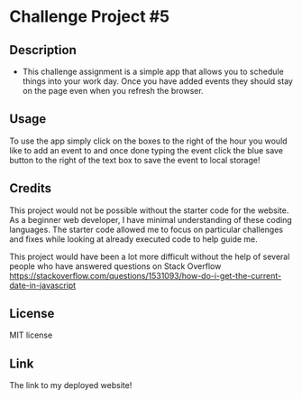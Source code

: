 # Challenge Project #5

## Description
- This challenge assignment is a simple app that allows you to schedule things into your work day. Once you have added events they should stay on the page even when you refresh the browser. 

## Usage
To use the app simply click on the boxes to the right of the hour you would like to add an event to and once done typing the event click the blue save button to the right of the text box to save the event to local storage! 


## Credits

This project would not be possible without the starter code for the website. As a beginner web developer, I have minimal understanding of these coding languages. The starter code allowed me to focus on particular challenges and fixes while looking at already executed code to help guide me.

This project would have been a lot more difficult without the help of several people who have answered questions on Stack Overflow
https://stackoverflow.com/questions/1531093/how-do-i-get-the-current-date-in-javascript

## License

MIT license 

## Link
The link to my deployed website!


